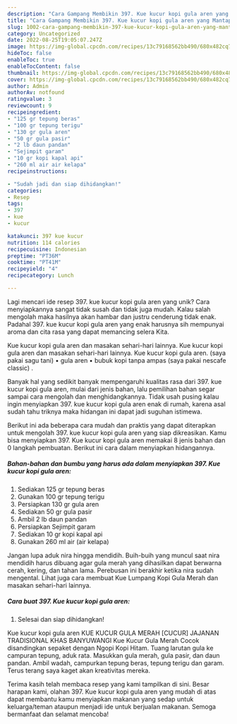 ```yaml
---
description: "Cara Gampang Membikin 397. Kue kucur kopi gula aren yang Mantap"
title: "Cara Gampang Membikin 397. Kue kucur kopi gula aren yang Mantap"
slug: 1002-cara-gampang-membikin-397-kue-kucur-kopi-gula-aren-yang-mantap
category: Uncategorized
date: 2022-08-25T19:05:07.247Z
image: https://img-global.cpcdn.com/recipes/13c79168562bb490/680x482cq70/397-kue-kucur-kopi-gula-aren-foto-resep-utama.jpg
hideToc: false
enableToc: true
enableTocContent: false
thumbnail: https://img-global.cpcdn.com/recipes/13c79168562bb490/680x482cq70/397-kue-kucur-kopi-gula-aren-foto-resep-utama.jpg
cover: https://img-global.cpcdn.com/recipes/13c79168562bb490/680x482cq70/397-kue-kucur-kopi-gula-aren-foto-resep-utama.jpg
author: Admin
authorAv: notfound
ratingvalue: 3
reviewcount: 9
recipeingredient:
- "125 gr tepung beras"
- "100 gr tepung terigu"
- "130 gr gula aren"
- "50 gr gula pasir"
- "2 lb daun pandan"
- "Sejimpit garam"
- "10 gr kopi kapal api"
- "260 ml air air kelapa"
recipeinstructions:

- "Sudah jadi dan siap dihidangkan!"
categories:
- Resep
tags:
- 397
- kue
- kucur

katakunci: 397 kue kucur 
nutrition: 114 calories
recipecuisine: Indonesian
preptime: "PT36M"
cooktime: "PT41M"
recipeyield: "4"
recipecategory: Lunch

---
```





Lagi mencari ide resep 397. kue kucur kopi gula aren yang unik? Cara menyiapkannya sangat tidak susah dan tidak juga mudah. Kalau salah mengolah maka hasilnya akan hambar dan justru cenderung tidak enak. Padahal 397. kue kucur kopi gula aren yang enak harusnya sih mempunyai aroma dan cita rasa yang dapat memancing selera Kita.





Kue kucur kopi gula aren dan masakan sehari-hari lainnya. Kue kucur kopi gula aren dan masakan sehari-hari lainnya. Kue kucur kopi gula aren. (saya pakai sagu tani) • gula aren • bubuk kopi tanpa ampas (saya pakai nescafe classic) .

Banyak hal yang sedikit banyak mempengaruhi kualitas rasa dari 397. kue kucur kopi gula aren, mulai dari jenis bahan, lalu pemilihan bahan segar sampai cara mengolah dan menghidangkannya. Tidak usah pusing kalau ingin menyiapkan 397. kue kucur kopi gula aren enak di rumah, karena asal sudah tahu triknya maka hidangan ini dapat jadi suguhan istimewa.






Berikut ini ada beberapa cara mudah dan praktis yang dapat diterapkan untuk mengolah 397. kue kucur kopi gula aren yang siap dikreasikan. Kamu bisa menyiapkan 397. Kue kucur kopi gula aren memakai 8 jenis bahan dan 0 langkah pembuatan. Berikut ini cara dalam menyiapkan hidangannya.

<!--inarticleads1-->

##### Bahan-bahan dan bumbu yang harus ada dalam menyiapkan 397. Kue kucur kopi gula aren:

1. Sediakan 125 gr tepung beras
1. Gunakan 100 gr tepung terigu
1. Persiapkan 130 gr gula aren
1. Sediakan 50 gr gula pasir
1. Ambil 2 lb daun pandan
1. Persiapkan Sejimpit garam
1. Sediakan 10 gr kopi kapal api
1. Gunakan 260 ml air (air kelapa)


Jangan lupa aduk nira hingga mendidih. Buih-buih yang muncul saat nira mendidih harus dibuang agar gula merah yang dihasilkan dapat berwarna cerah, kering, dan tahan lama. Perebusan ini berakhir ketika nira sudah mengental. Lihat juga cara membuat Kue Lumpang Kopi Gula Merah dan masakan sehari-hari lainnya. 

<!--inarticleads2-->

##### Cara buat 397. Kue kucur kopi gula aren:


1. Selesai dan siap dihidangkan!

Kue kucur kopi gula aren KUE KUCUR GULA MERAH [CUCUR] JAJANAN TRADISIONAL KHAS BANYUWANGI Kue Kucur Gula Merah Cocok disandingkan sepaket dengan Ngopi Kopi Hitam. Tuang larutan gula ke campuran tepung, aduk rata. Masukkan gula merah, gula pasir, dan daun pandan. Ambil wadah, campurkan tepung beras, tepung terigu dan garam. Terus terang saya kaget akan kreativitas mereka. 

Terima kasih telah membaca resep yang kami tampilkan di sini. Besar harapan kami, olahan 397. Kue kucur kopi gula aren yang mudah di atas dapat membantu kamu menyiapkan makanan yang sedap untuk keluarga/teman ataupun menjadi ide untuk berjualan makanan. Semoga bermanfaat dan selamat mencoba!
